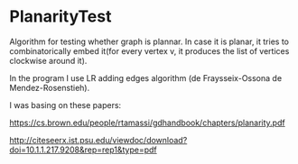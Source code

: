 # PlanarityTest
Algorithm for testing whether graph is plannar.
In case it is planar, it tries to combinatorically embed it(for every vertex v, it produces the list of vertices clockwise around it).

In the program I use LR adding edges algorithm (de Fraysseix-Ossona de Mendez-Rosenstieh).

I was basing on these papers:

https://cs.brown.edu/people/rtamassi/gdhandbook/chapters/planarity.pdf

http://citeseerx.ist.psu.edu/viewdoc/download?doi=10.1.1.217.9208&rep=rep1&type=pdf


